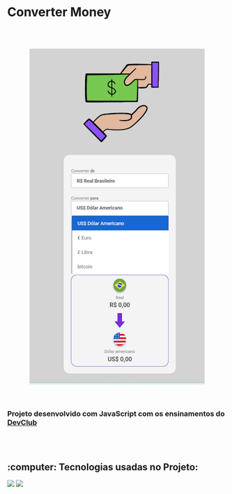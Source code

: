 <h1>Converter Money</h1>
<br>
<br>

<p align="center">
  <img src="https://github.com/larissamenandro89483-blip/projeto-Convert-Money/blob/master/assets/DESAFIO%20JAVASCRIPT%20CONVERSOR%20DE%20MOEDAS%20GITHUB.png"></p>




<br>
<h3>Projeto desenvolvido com JavaScript com os ensinamentos do <a href="https://rodolfomori.com.br/DevClub">DevClub</a></h3>
<br>
<br>

<h2> :computer: Tecnologias usadas no Projeto:
</h2>

<p>
  <a href="https://www.html.org.in/"><img src="https://img.shields.io/badge/HTML5-E34F26?style=for-the-badge&logo=html5&logoColor=white"/></a>
  <a href="https://www.css.org/"><img src="https://img.shields.io/badge/CSS3-1572B6?style=for-the-badge&logo=css3&logoColor=white"/><a>
  <a href="https://img.shields.io/badge/javascript-%23323330.svg?style=for-the-badge&logo=javascript&logoColor=%23F7DF1E"/></a>
 
  </p>
